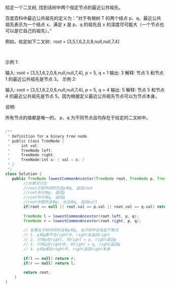 给定一个二叉树, 找到该树中两个指定节点的最近公共祖先。

百度百科中最近公共祖先的定义为：“对于有根树 T 的两个结点 p、q，最近公共祖先表示为一个结点 x，满足 x 是 p、q 的祖先且 x 的深度尽可能大（一个节点也可以是它自己的祖先）。”

例如，给定如下二叉树:  root = [3,5,1,6,2,0,8,null,null,7,4]



 

示例 1:

输入: root = [3,5,1,6,2,0,8,null,null,7,4], p = 5, q = 1
输出: 3
解释: 节点 5 和节点 1 的最近公共祖先是节点 3。
示例 2:

输入: root = [3,5,1,6,2,0,8,null,null,7,4], p = 5, q = 4
输出: 5
解释: 节点 5 和节点 4 的最近公共祖先是节点 5。因为根据定义最近公共祖先节点可以为节点本身。
 

说明:

所有节点的值都是唯一的。
p、q 为不同节点且均存在于给定的二叉树中。

```java

/**
 * Definition for a binary tree node.
 * public class TreeNode {
 *     int val;
 *     TreeNode left;
 *     TreeNode right;
 *     TreeNode(int x) { val = x; }
 * }
 */
class Solution {
   public TreeNode lowestCommonAncestor(TreeNode root, TreeNode p, TreeNode q) {
        //分情况讨论
        //root子树中同时包含p和q, 返回root
        //root中只有p, 返回p
        //root中只有q, 返回q
        //root中既然没有p, 也没有q, 返回null
        if(root == null || root.val == p.val || root.val == q.val) return root;
        
        TreeNode l = lowestCommonAncestor(root.left, p, q);
        TreeNode r = lowestCommonAncestor(root.right, p, q);
        
        // 如果左子树中同时没有p和q, 右子树中会有如下情况
        // 1. p和q都不在right中, right会返回right
        // 2. 只有p在right, 则right = p, right返回p
        // 3. 只有q在right中, 则right = q, right返回q
        // 4. p和q都在right中, right返回right本身
        
        if(l == null) return r;
        if(r == null) return l;
        
        return root;
    }
}
```